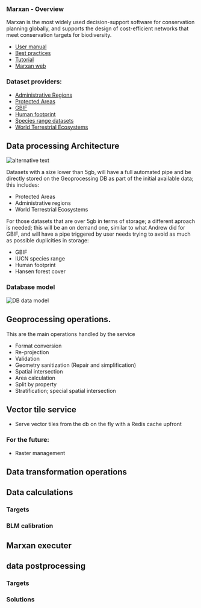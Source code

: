 ### Marxan - Overview
Marxan is the most widely used decision-support software for conservation planning globally, and supports the design of cost-efficient networks that meet conservation targets for biodiversity.

* [User manual](https://marxansolutions.org/wp-content/uploads/2020/04/Marxan_User_Manual_2008.pdf)
* [Best practices](https://marxansolutions.org/wp-content/uploads/2020/04/Marxan-Good-Practices-Handbook-v2-2013.pdf)
* [Tutorial](https://marxansolutions.org/wp-content/uploads/2020/04/Tutorial.zip)
* [Marxan web](https://app.marxanweb.org/)

### Dataset providers:
* [Administrative Regions](https://d1gam3xoknrgr2.cloudfront.net/current/WDPA_WDOECM_wdpa_shp.zip)
* [Protected Areas](https://d1gam3xoknrgr2.cloudfront.net/current/WDPA_WDOECM_wdpa_shp.zip)
* [GBIF](https://api.gbif.org/v1/)
* [Human footprint](https://figshare.com/articles/Global_Human_Modification/7283087)
* [Species range datasets](https://www.iucnredlist.org/resources/spatial-data-download)
* [World Terrestrial Ecosystems](https://www.arcgis.com/home/item.html?id=140af3e5389a4afcb421ee4633d18d3a)


## Data processing Architecture
![alternative text](http://www.plantuml.com/plantuml/proxy?cache=no&src=https://raw.githubusercontent.com/Vizzuality/marxan-cloud/develop/marxan-data-processing-architecture.puml)

Datasets with a size lower than 5gb, will have a full automated pipe and be directly stored on the Geoprocessing DB as part of the initial available data; this includes:  
* Protected Areas 
* Administrative regions
* World Terrestrial Ecosystems  

For those datasets that are over 5gb in terms of storage; a different aproach is needed; this will be an on demand one, similar to what Andrew did for GBIF, and will have a pipe triggered by user needs trying to avoid as much as possible duplicities in storage: 
* GBIF
* IUCN species range
* Human footprint 
* Hansen forest cover
### Database model
![DB data model](https://dbdiagram.io/embed/5ff8693580d742080a358e7f)


## Geoprocessing operations.

This are the main operations handled by the service
* Format conversion
* Re-projection
* Validation
* Geometry sanitization (Repair and simplification)
* Spatial intersection
* Area calculation
* Split by property
* Stratification; special spatial intersection

## Vector tile service

* Serve vector tiles from the db on the fly with a Redis cache upfront


### For the future:
* Raster management

## Data transformation operations


## Data calculations
### Targets

### BLM calibration


## Marxan executer

## data postprocessing
### Targets
### Solutions
